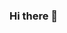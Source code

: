 ### Hi there 👋

<!--
**bleu8/bleu8** is a ✨ _special_ ✨ repository because its `README.md` (this file) appears on your GitHub profile.

Here are some ideas to get you started:

- 🔭 I’m currently working on Data Science
- 🌱 I’m currently learning ML,Deep Learning
- 💬 Ask me about ...
- 📫 How to reach me: ...
- 😄 Pronouns: she/her
- ⚡ Fun fact: i started to coding in university.
-->
